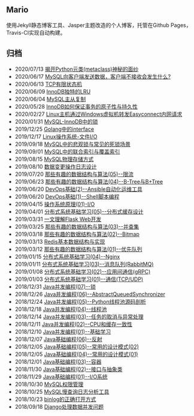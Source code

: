 
## Mario

使用Jekyll静态博客工具、Jasper主题改造的个人博客，托管在Github Pages，Travis-CI实现自动构建。


## 归档

- 2020/07/13 [揭开Python元类(metaclass)神秘的面纱](https://smartkeyerror.com/Python-metaclass)
- 2020/06/17 [MySQL向客户端发送数据，客户端不接收会发生什么?](https://smartkeyerror.com/MySQL-Sending-Data)
- 2020/06/13 [TCP有限状态机](https://smartkeyerror.com/TCP-Finite-State-Machine)
- 2020/06/09 [InnoDB独特的LRU](https://smartkeyerror.com/InnoDB-LRU)
- 2020/06/04 [MySQL主从复制](https://smartkeyerror.com/MySQL-Replication)
- 2020/05/28 [InnoDB如何保证事务的原子性与持久性](https://smartkeyerror.com/InnoDB-AD)
- 2020/02/27 [Linux主机通过Windows虚拟机转发Easyconnect内网请求](https://smartkeyerror.com/Linux-Use-EasyConnect)
- 2020/01/31 [MySQL-InnoDB中的锁](https://smartkeyerror.com/MySQL-InnoDB-Lock)
- 2019/12/25 [Golang中的interface](https://smartkeyerror.com/Golang-interface)
- 2019/12/17 [Linux操作系统-文件I/O](https://smartkeyerror.com/Linux-IO)
- 2019/09/18 [MySQL中的悲观锁与常见的死锁场景](https://smartkeyerror.com/MySQL-Pessimistic-Lock)
- 2019/09/01 [MySQL中的联合索引与覆盖索引](https://smartkeyerror.com/MySQL-union-index-and-cover-index)
- 2019/08/15 [MySQL物理存储方式](https://smartkeyerror.com/MySQL-physical-structure)
- 2019/08/10 [数据变更操作日志设计](https://smartkeyerror.com/change-log-system-design)
- 2019/07/20 [那些有趣的数据结构与算法(05)--限流](https://smartkeyerror.com/limits)
- 2019/06/23 [那些有趣的数据结构与算法(04)--B-Tree与B+Tree](https://smartkeyerror.com/B+Tree-and-B-Tree)
- 2019/06/20 [DevOps基础(2)--Ansible自动化运维工具](https://smartkeyerror.com/Ansible)
- 2019/06/20 [DevOps基础(1)--Shell脚本编程](https://smartkeyerror.com/shell-programing)
- 2019/04/15 [操作系统原理(01)-I/O](https://smartkeyerror.com/operation-system-with-IO)
- 2019/04/01 [分布式系统基础学习(05)--分布式缓存设计](https://smartkeyerror.com/distributed-cache)
- 2019/03/31 [一文理解Flask Web开发](https://smartkeyerror.com/Flask-Web)
- 2019/03/25 [那些有趣的数据结构与算法(03)--并查集](https://smartkeyerror.com/UnionFind)
- 2019/03/18 [那些有趣的数据结构与算法(02)--Bitmap](https://smartkeyerror.com/Bitmap)
- 2019/03/13 [Redis基本数据结构与实现](https://smartkeyerror.com/Redis-base-data-structure)
- 2019/03/12 [那些有趣的数据结构与算法(01)--优先队列](https://smartkeyerror.com/PriorityQueue)
- 2019/01/15 [分布式系统基础学习(04)--Nginx](https://smartkeyerror.com/Nginx)
- 2019/01/11 [分布式系统基础学习(03)--消息队列(RabbitMQ)](https://smartkeyerror.com/message-queue)
- 2019/01/08 [分布式系统基础学习(02)--应用间通信(gRPC)](https://smartkeyerror.com/service-communication)
- 2019/01/03 [分布式系统基础学习(01)--通信(TCP/UDP)](https://smartkeyerror.com/distributed-system-of-communication)
- 2018/12/31 [Java并发编程(07)--锁](https://smartkeyerror.com/Lock)
- 2018/12/26 [Java并发编程(06)--AbstractQueuedSynchronizer](https://smartkeyerror.com/AbstractQueuedSynchronizer)
- 2018/12/24 [Java并发编程(05)--Python线程池源码剖析](https://smartkeyerror.com/Python-ThreadingPool)
- 2018/12/18 [Java并发编程(04)--线程池](https://smartkeyerror.com/Java-ThreadingPool)
- 2018/12/14 [Java并发编程(03)--任务的取消与异常处理](https://smartkeyerror.com/task-cancel-and-exception)
- 2018/12/11 [Java并发编程(02)--CPU和缓存一致性](https://smartkeyerror.com/CPU-and-cache)
- 2018/12/10 [Java并发编程(01)--基础学习](https://smartkeyerror.com/Java-Concurrent-Base)
- 2018/12/07 [Java基础编程(06)--反射](https://smartkeyerror.com/Reflect)
- 2018/12/05 [Java基础编程(05)--常用的设计模式(02)](https://smartkeyerror.com/Java-Design-Pattern-02)
- 2018/12/05 [Java基础编程(04)--常用的设计模式(01)](https://smartkeyerror.com/Java-Design-Pattern)
- 2018/12/01 [Java基础编程(03)--容器](https://smartkeyerror.com/Java-Container)
- 2018/11/30 [Java基础编程(02)--接口与抽象类](https://smartkeyerror.com/Java-Interface-and-abstract-class)
- 2018/11/29 [Java基础编程(01)--I/O系统](https://smartkeyerror.com/Java-IO)
- 2018/10/30 [MySQL权限管理](https://smartkeyerror.com/MySQL-Permissions)
- 2018/10/25 [MySQL慢查询日志分析工具](https://smartkeyerror.com/MySQL-slow-query-analysis-tool)
- 2018/10/23 [binlog的正确打开方式](https://smartkeyerror.com/MySQL-binlog)
- 2018/09/18 [Django处理数据并发问题](https://smartkeyerror.com/django-concurrent-data-process)
